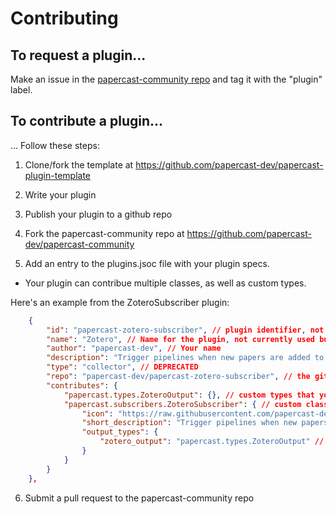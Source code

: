 # Contributing

## To request a plugin...

Make an issue in the [papercast-community repo](https://github.com/papercast-dev/papercast-community) and tag it with the "plugin" label.

## To contribute a plugin...

... Follow these steps:

1. Clone/fork the template at https://github.com/papercast-dev/papercast-plugin-template

2. Write your plugin

3. Publish your plugin to a github repo

4. Fork the papercast-community repo at https://github.com/papercast-dev/papercast-community

5. Add an entry to the plugins.jsoc file with your plugin specs. 

  - Your plugin can contribue multiple classes, as well as custom types.
  
  Here's an example from the ZoteroSubscriber plugin:

```json
    {
        "id": "papercast-zotero-subscriber", // plugin identifier, not currently used but may be used in docs
        "name": "Zotero", // Name for the plugin, not currently used but may be used in docs
        "author": "papercast-dev", // Your name
        "description": "Trigger pipelines when new papers are added to Zotero", // Description for the overall plugin
        "type": "collector", // DEPRECATED
        "repo": "papercast-dev/papercast-zotero-subscriber", // the github repo where your plugin is published
        "contributes": {
            "papercast.types.ZoteroOutput": {}, // custom types that your plugin contributes
            "papercast.subscribers.ZoteroSubscriber": { // custom classes (subscribers, processors, publishers) that your plugin contributes
                "icon": "https://raw.githubusercontent.com/papercast-dev/papercast-community/main/assets/img/zotero.png",  // link to an icon for your plugin
                "short_description": "Trigger pipelines when new papers are added to Zotero", // Description for the class, appears in the docs
                "output_types": {
                    "zotero_output": "papercast.types.ZoteroOutput" // input and output types
                }
            }
        }
    },
```

6. Submit a pull request to the papercast-community repo

